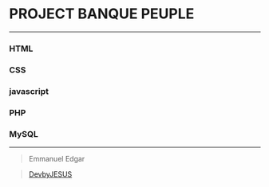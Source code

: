 #  PROJECT BANQUE PEUPLE 
---
### HTML 
### CSS 
### javascript
### PHP 
### MySQL 

---

> Emmanuel Edgar

<!-- link -->

> [ DevbyJESUS ](https://www.youtube.com/channel/UCOGsYx7csXU44Fnnpi5DObg?view_as=subscriber)
